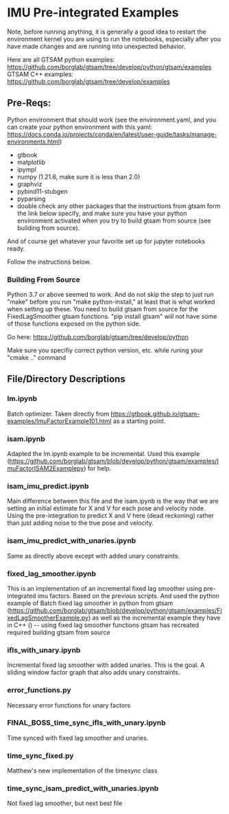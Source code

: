 # IMU Pre-integrated Examples

Note, before running anything, it is generally a good idea to restart the environment kernel you are using to run the notebooks, especially after you have made changes and are running into unexpected behavior.

Here are all GTSAM python examples: https://github.com/borglab/gtsam/tree/develop/python/gtsam/examples
GTSAM C++ examples: https://github.com/borglab/gtsam/tree/develop/examples

## Pre-Reqs:

Python environment that should work (see the environment.yaml, and you can create your python environment with this yaml: https://docs.conda.io/projects/conda/en/latest/user-guide/tasks/manage-environments.html)

 - gtbook
 - matplotlib
 - ipympl
 - numpy (1.21.6, make sure it is less than 2.0)
 - graphviz
 - pybind11-stubgen
 - pyparsing 
 - double check any other packages that the instructions from gtsam form the link below specify, and make sure you have your python environment activated when you try to build gtsam from source (see building from source).

 And of course get whatever your favorite set up for jupyter notebooks ready.


Follow the instructions below. 

### Building From Source

Python 3.7 or above seemed to work. And do not skip the step to just run "make" before you run "make python-install," at least that is what worked when setting up these. You need to build gtsam from source for the FixedLagSmoother gtsam functions.
"pip install gtsam" will not have some of those functions exposed on the python side.


Go here: https://github.com/borglab/gtsam/tree/develop/python

Make sure you specifiy correct python version, etc. while runing your "cmake .." command


## File/Directory Descriptions

### lm.ipynb

Batch optimizer. Taken directly from https://gtbook.github.io/gtsam-examples/ImuFactorExample101.html as a starting point.

### isam.ipynb

Adapted the lm.ipynb example to be incremental. Used this example (https://github.com/borglab/gtsam/blob/develop/python/gtsam/examples/ImuFactorISAM2Examplepy) for help.

### isam_imu_predict.ipynb

Main difference between this file and the isam.ipynb is the way that we are setting an initial estimate for X and V for each pose and velocity node. Using the pre-integration to predict X and V here (dead reckoning) rather than just adding noise to the true pose and velocity.

### isam_imu_predict_with_unaries.ipynb

Same as directly above except with added unary constraints.

### fixed_lag_smoother.ipynb

This is an implementation of an incremental fixed lag smoother using pre-integrated imu factors. Based on the previous scripts. And used the python example of Batch fixed lag smoother in python from gtsam (https://github.com/borglab/gtsam/blob/develop/python/gtsam/examples/FixedLagSmootherExample.py) as well as the incremental example they have in C++ () -- using fixed lag smoother functions gtsam has recreated required building gtsam from source

### ifls_with_unary.ipynb
Incremental fixed lag smoother with added unaries. This is the goal. A sliding window factor graph that also adds unary constraints.


### error_functions.py

Necessary error functions for unary factors

### FINAL_BOSS_time_sync_ifls_with_unary.ipynb

Time synced with fixed lag smoother and unaries.

### time_sync_fixed.py

Matthew's new implementation of the timesync class

### time_sync_isam_predict_with_unaries.ipynb

Not fixed lag smoother, but next best file















